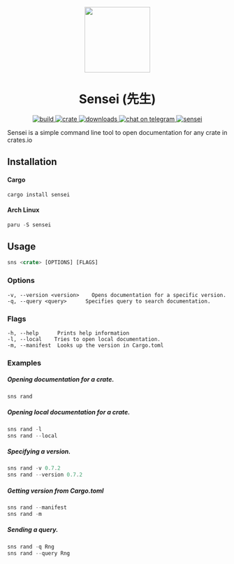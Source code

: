 <div align="center">
  <br>
  <img src="https://github.com/edfloreshz/sensei/blob/main/docs/assets/logo.png?raw=true" width="150" />
  <h1>Sensei (先生)</h1>
  <a href="https://github.com/edfloreshz/sensei/actions/workflows/rust.yml">
    <img src="https://img.shields.io/github/workflow/status/edfloreshz/sensei/Rust?logo=GitHub" alt="build"/>
  </a>
  <a href="https://crates.io/crates/sensei">
    <img src="https://img.shields.io/crates/v/sensei?label=Sensei" alt="crate"/>
  </a>
   <a href="https://crates.io/crates/sensei">
    <img src="https://img.shields.io/crates/d/sensei" alt="downloads"/>
  </a>
  <a href="https://t.me/sensei_rs">
    <img src="https://img.shields.io/static/v1?label=chat&message=Telegram&color=blue&logo=telegram" alt="chat on telegram"/>
  </a>
  <a href="https://aur.archlinux.org/packages/sensei/">
    <img src="https://img.shields.io/aur/version/sensei" alt="sensei"/>
  </a>
</div>

Sensei is a simple command line tool to open documentation for any crate in crates.io

## Installation

#### Cargo

```shell
cargo install sensei
```

#### Arch Linux

```rust
paru -S sensei
```

## Usage

```rust
sns <crate> [OPTIONS] [FLAGS]
```

### Options

```
-v, --version <version>    Opens documentation for a specific version.
-q, --query <query>      Specifies query to search documentation.
```

### Flags

```
-h, --help      Prints help information
-l, --local    Tries to open local documentation.
-m, --manifest  Looks up the version in Cargo.toml
```

### Examples

##### Opening documentation for a crate.

```rust
sns rand
```

##### Opening local documentation for a crate.

```rust
sns rand -l
sns rand --local
```

##### Specifying a version.

```rust
sns rand -v 0.7.2
sns rand --version 0.7.2
```

##### Getting version from Cargo.toml

```rust
sns rand --manifest
sns rand -m
```

##### Sending a query.

```rust
sns rand -q Rng
sns rand --query Rng
```
